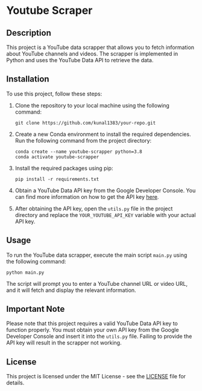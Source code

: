 # Youtube Scraper

## Description

This project is a YouTube data scrapper that allows you to fetch information about YouTube channels and videos. The scrapper is implemented in Python and uses the YouTube Data API to retrieve the data.

## Installation

To use this project, follow these steps:

1. Clone the repository to your local machine using the following command:
   ```
   git clone https://github.com/kunal1383/your-repo.git
   ```

2. Create a new Conda environment to install the required dependencies. Run the following command from the project directory:
   ```
   conda create --name youtube-scrapper python=3.8
   conda activate youtube-scrapper
   ```

3. Install the required packages using pip:
   ```
   pip install -r requirements.txt
   ```

4. Obtain a YouTube Data API key from the Google Developer Console. You can find more information on how to get the API key [here](https://developers.google.com/youtube/registering_an_application).

5. After obtaining the API key, open the `utils.py` file in the project directory and replace the `YOUR_YOUTUBE_API_KEY` variable with your actual API key.

## Usage

To run the YouTube data scrapper, execute the main script `main.py` using the following command:
```
python main.py
```

The script will prompt you to enter a YouTube channel URL or video URL, and it will fetch and display the relevant information.

## Important Note

Please note that this project requires a valid YouTube Data API key to function properly. You must obtain your own API key from the Google Developer Console and insert it into the `utils.py` file. Failing to provide the API key will result in the scrapper not working.



## License

This project is licensed under the MIT License - see the [LICENSE](LICENSE) file for details.